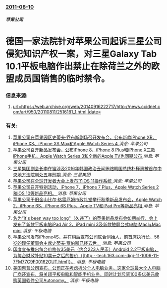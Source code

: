 ### [2011-08-10](/news/2011/08/10/index.md)

##### 苹果公司
#  德国一家法院针对苹果公司起诉三星公司侵犯知识产权一案，对三星Galaxy Tab 10.1平板电脑作出禁止在除荷兰之外的欧盟成员国销售的临时禁令。 




### 信息来源:

1. [url=https://web.archive.org/web/20140916222717/http://news.ccidnet.com/art/950/20110811/2516181_1.html |date= ](http://news.ccidnet.com/art/950/20110811/2516181_1.html)

### 有关:

1. [苹果公司在苹果园区史蒂夫·乔布斯剧场召开发布会，公布新款iPhone XR、iPhone XS、iPhone XS Max和Apple Watch Series 4 ](/zh/news/2018/09/12/苹果公司在苹果园区史蒂夫-乔布斯剧场召开发布会-公布新款iPhone-XR-iPhone-XS-iPhone-XS-Ma.md) _消息: 苹果公司_
2. [苹果公司召开新品发布会，公布iPhone 8、iPhone 8 Plus和iPhone X三款iPhone手机。Apple Watch Series 3和全新的Apple TV也同期公布 ](/zh/news/2017/09/12/苹果公司召开新品发布会-公布iPhone-8-iPhone-8-Plus和iPhone-X三款iPhone手机-Appl.md) _消息: 苹果公司_
3. [三星集团副会长李在镕涉及2016年韩国政治丑闻贿赂韩国总统朴槿惠被首尔中央地方法院判处五年刑期 ](/zh/news/2017/08/24/三星集团副会长李在镕涉及2016年韩国政治丑闻贿赂韩国总统朴槿惠被首尔中央地方法院判处五年刑期.md) _消息: 三星集团_
4. [苹果公司在全球开发者大会上发布了iOS 11操作系统 ](/zh/news/2017/06/6/苹果公司在全球开发者大会上发布了iOS-11操作系统.md) _消息: 苹果公司_
5. [苹果公司召开特别活动，iPhone 7、iPhone 7 Plus、Apple Watch Series 2和iOS 10等新品亮相。 ](/zh/news/2016/09/8/苹果公司召开特别活动-iPhone-7-iPhone-7-Plus-Apple-Watch-Series-2和iOS-1.md) _消息: 苹果公司_
6. [苹果公司于旧金山比尔·格雷厄姆市政礼堂举行秋季新品发布会，Apple Watch 2、iPhone 6S、iPhone 6S Plus、Apple TV和iPad Pro等新品亮相 ](/zh/news/2015/09/8/苹果公司于旧金山比尔-格雷厄姆市政礼堂举行秋季新品发布会-Apple-Watch-2-iPhone-6S-iPhone.md) _消息: 苹果公司_
7. [ 名为“It's been way too long"（久违了）的苹果新品发布会如期举行，会上发布了新款平板电脑iPad Air 2、iPad mini 3及新款触屏台式电脑iMac与Mac mini](/zh/news/2014/10/13/名为-It-s-been-way-too-long-久违了-的苹果新品发布会如期举行-会上发布了新款平板电脑iPad.md) _消息: 平板电脑_
8. [苹果公司发布iPhone4S，并在稍后宣布公司联合创始人，前首席执行长，56岁的现任董事会主席史蒂夫·贾伯斯已经去世。](/zh/news/2011/10/5/苹果公司发布iPhone4S-并在稍后宣布公司联合创始人-前首席执行长-56岁的现任董事会主席史蒂夫-贾伯斯已经去世.md) _消息: 苹果公司_
9. [ 印度宣布推出每台价格仅35美元（约合223人民币）Android 2.2平板电脑，为每台财政补贴10美元之后的售价（[http:--tech.163.com-digi-11-1006-11-7FM77C9F00162OUT.html]）。](/zh/news/2011/10/5/印度宣布推出每台价格仅35美元-约合223人民币-Android-22平板电脑-为每台财政补贴10美元之后的售价.md) _消息: 平板电脑_
10. [ 美国惠普公司宣布，公司正在考虑拆分个人电脑业务。这家全球最大个人电脑厂商还宣布，将关闭平板电脑和智能手机业务，同时计划斥资100多亿美元收购英国软件公司Autonomy。](/zh/news/2011/08/18/美国惠普公司宣布-公司正在考虑拆分个人电脑业务-这家全球最大个人电脑厂商还宣布-将关闭平板电脑和智能手机业务-同时计划.md) _消息: 平板电脑_
